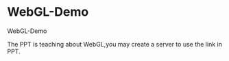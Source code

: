 WebGL-Demo
==========

WebGL-Demo

The PPT is teaching about WebGL,you may create a server to use the link in PPT.
